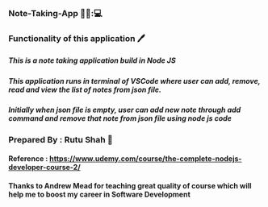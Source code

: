 ### Note-Taking-App :memo::pencil:::computer:
### Functionality of this application :pen:
##### This is a note taking application build in Node JS
##### This application runs in terminal of VSCode where user can add, remove, read and view the list of notes from json file.
##### Initially when json file is empty, user can add new note through add command and remove that note from json file using node js code

### Prepared By : Rutu Shah :woman:
#### Reference : https://www.udemy.com/course/the-complete-nodejs-developer-course-2/
#### Thanks to Andrew Mead for teaching great quality of course which will help me to boost my career in Software Development
